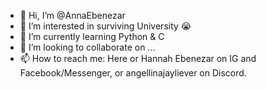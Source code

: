 - 👋 Hi, I’m @AnnaEbenezar
- 👀 I’m interested in surviving University 😭
- 🌱 I’m currently learning Python & C
- 💞️ I’m looking to collaborate on ...
- 📫 How to reach me: Here or Hannah Ebenezar on IG and Facebook/Messenger, or
      angellinajayliever on Discord.

<!---
AnnaEbenezar/AnnaEbenezar is a ✨ special ✨ repository because its `README.md` (this file) appears on your GitHub profile.
You can click the Preview link to take a look at your changes.
--->
